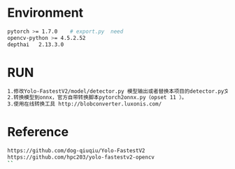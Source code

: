 # Environment
```bash
pytorch >= 1.7.0    # export.py  need
opencv-python >= 4.5.2.52
depthai   2.13.3.0
```

# RUN
```bash
1.修改Yolo-FastestV2/model/detector.py 模型输出或者替换本项目的detector.py文件
2.转换模型到onnx，官方自带转换脚本pytorch2onnx.py（opset 11 ）。
3.使用在线转换工具 http://blobconverter.luxonis.com/ 
```

# Reference
```bash
https://github.com/dog-qiuqiu/Yolo-FastestV2
https://github.com/hpc203/yolo-fastestv2-opencv
``

